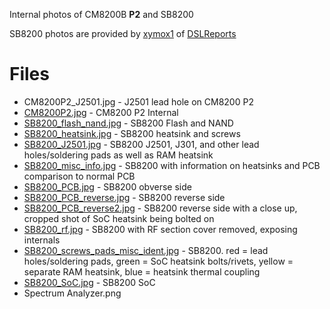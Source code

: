 Internal photos of CM8200B __P2__ and SB8200

SB8200 photos are provided by [xymox1](https://www.dslreports.com/profile/1552966) of [DSLReports](https://www.dslreports.com/forum/r31219835-SB8200-32x8-DOCSIS-3-1-cable-modem-Feedback-and-Results-thread~start=142)

# Files
* CM8200P2_J2501.jpg - J2501 lead hole on CM8200 P2
* [CM8200P2.jpg](https://imagebin.ca/v/53azAyoZ06xL) - CM8200 P2 Internal
* [SB8200_flash_nand.jpg](https://i.dslr.net/syms/b06ca6b3b288a137a686e01220705a7e.jpg) - SB8200 Flash and NAND
* [SB8200_heatsink.jpg](https://i.dslr.net/syms/d781e06db7ba585d27cf544d3c1b83e9.jpg) - SB8200 heatsink and screws
* [SB8200_J2501.jpg](https://i.dslr.net/syms/088371a66e9393b3f1d36c9a91011c6c.jpg) - SB8200 J2501, J301, and other lead holes/soldering pads as well as RAM heatsink
* [SB8200_misc_info.jpg](https://i.dslr.net/syms/bb990a8f2b5aefac97dc5ddadcc89831.jpg) - SB8200 with information on heatsinks and PCB comparison to normal PCB
* [SB8200_PCB.jpg](https://i.dslr.net/syms/30ec8091dbbe23b3124a11f7a788079b.jpg) - SB8200 obverse side
* [SB8200_PCB_reverse.jpg](https://i.dslr.net/syms/fdfa414aeac2d1fad999b806a9c34c74.jpg) - SB8200 reverse side
* [SB8200_PCB_reverse2.jpg](https://i.dslr.net/syms/4ea9f731c8848d37f263a306f41d4b7a.jpg) - SB8200 reverse side with a close up, cropped shot of SoC heatsink being bolted on
* [SB8200_rf.jpg](https://i.dslr.net/syms/8f9734d1bcd277d27be66dc013c458ab.jpg) - SB8200 with RF section cover removed, exposing internals
* [SB8200_screws_pads_misc_ident.jpg](https://i.dslr.net/syms/30bf1848c883bd5d99b2c574e0f52826.jpg) - SB8200. red = lead holes/soldering pads, green = SoC heatsink bolts/rivets, yellow = separate RAM heatsink, blue = heatsink thermal coupling
* [SB8200_SoC.jpg](https://i.dslr.net/syms/d1612a7aacaf349897d6cc121c3620ef.jpg) - SB8200 SoC
* Spectrum Analyzer.png

